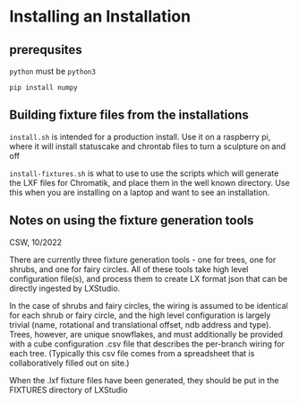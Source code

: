 # Installing an Installation

## prerequsites

`python` must be `python3`

`pip install numpy`

## Building fixture files from the installations

`install.sh` is intended for a production install. Use it on a raspberry pi, where
it will install statuscake and chrontab files to turn a sculpture on
and off

`install-fixtures.sh` is what to use to use the scripts which will generate the LXF
files for Chromatik, and place them in the well known directory. Use
this when you are installing on a laptop and want to see an installation.

## Notes on using the fixture generation tools

CSW, 10/2022

There are currently three fixture generation tools - one
for trees, one for shrubs, and one for fairy circles. All of these tools
take high level configuration file(s), and process them to create LX format
json that can be directly ingested by LXStudio.

In the case of shrubs and fairy circles, the wiring is assumed to be identical
for each shrub or fairy circle, and the high level configuration is largely
trivial (name, rotational and translational offset, ndb address and type).
Trees, however, are unique snowflakes, and must additionally be provided
with a cube configuration .csv file that describes the per-branch wiring
for each tree. (Typically this csv file comes from a spreadsheet that is
collaboratively filled out on site.)

When the .lxf fixture files have been generated, they should be put in the
FIXTURES directory of LXStudio

